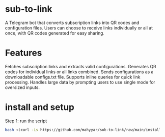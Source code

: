 # sub-to-link

A Telegram bot that converts subscription links into QR codes and configuration files. Users can choose to receive links individually or all at once, with QR codes generated for easy sharing.

# Features

Fetches subscription links and extracts valid configurations.
Generates QR codes for individual links or all links combined.
Sends configurations as a downloadable configs.txt file.
Supports inline queries for quick link processing.
Handles large data by prompting users to use single mode for oversized inputs.


# install and setup
Step 1: run the script

```bash
bash <(curl -Ls https://github.com/mahyyar/sub-to-link/raw/main/install.sh)
```
